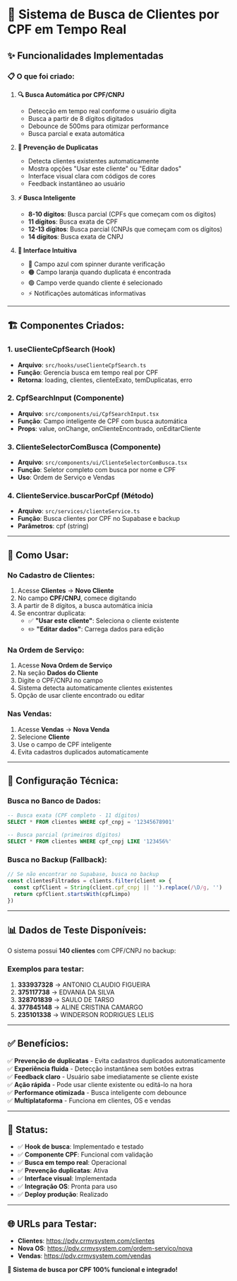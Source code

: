 # 🚀 Sistema de Busca de Clientes por CPF em Tempo Real

## ✨ Funcionalidades Implementadas

### 📋 **O que foi criado:**

1. **🔍 Busca Automática por CPF/CNPJ**
   - Detecção em tempo real conforme o usuário digita
   - Busca a partir de 8 dígitos digitados
   - Debounce de 500ms para otimizar performance
   - Busca parcial e exata automática

2. **🎯 Prevenção de Duplicatas**
   - Detecta clientes existentes automaticamente
   - Mostra opções "Usar este cliente" ou "Editar dados"
   - Interface visual clara com códigos de cores
   - Feedback instantâneo ao usuário

3. **⚡ Busca Inteligente**
   - **8-10 dígitos**: Busca parcial (CPFs que começam com os dígitos)
   - **11 dígitos**: Busca exata de CPF
   - **12-13 dígitos**: Busca parcial (CNPJs que começam com os dígitos)
   - **14 dígitos**: Busca exata de CNPJ

4. **🎨 Interface Intuitiva**
   - 🔵 Campo azul com spinner durante verificação
   - 🟠 Campo laranja quando duplicata é encontrada
   - 🟢 Campo verde quando cliente é selecionado
   - ⚡ Notificações automáticas informativas

---

## 🏗️ **Componentes Criados:**

### 1. **useClienteCpfSearch** (Hook)
- **Arquivo**: `src/hooks/useClienteCpfSearch.ts`
- **Função**: Gerencia busca em tempo real por CPF
- **Retorna**: loading, clientes, clienteExato, temDuplicatas, erro

### 2. **CpfSearchInput** (Componente)
- **Arquivo**: `src/components/ui/CpfSearchInput.tsx`  
- **Função**: Campo inteligente de CPF com busca automática
- **Props**: value, onChange, onClienteEncontrado, onEditarCliente

### 3. **ClienteSelectorComBusca** (Componente)
- **Arquivo**: `src/components/ui/ClienteSelectorComBusca.tsx`
- **Função**: Seletor completo com busca por nome e CPF
- **Uso**: Ordem de Serviço e Vendas

### 4. **ClienteService.buscarPorCpf** (Método)
- **Arquivo**: `src/services/clienteService.ts`
- **Função**: Busca clientes por CPF no Supabase e backup
- **Parâmetros**: cpf (string)

---

## 🎯 **Como Usar:**

### **No Cadastro de Clientes:**
1. Acesse **Clientes** → **Novo Cliente**
2. No campo **CPF/CNPJ**, comece digitando
3. A partir de 8 dígitos, a busca automática inicia
4. Se encontrar duplicata:
   - ✅ **"Usar este cliente"**: Seleciona o cliente existente
   - ✏️ **"Editar dados"**: Carrega dados para edição

### **Na Ordem de Serviço:**
1. Acesse **Nova Ordem de Serviço**
2. Na seção **Dados do Cliente**
3. Digite o CPF/CNPJ no campo
4. Sistema detecta automaticamente clientes existentes
5. Opção de usar cliente encontrado ou editar

### **Nas Vendas:**
1. Acesse **Vendas** → **Nova Venda**
2. Selecione **Cliente**
3. Use o campo de CPF inteligente
4. Evita cadastros duplicados automaticamente

---

## 🔧 **Configuração Técnica:**

### **Busca no Banco de Dados:**
```sql
-- Busca exata (CPF completo - 11 dígitos)
SELECT * FROM clientes WHERE cpf_cnpj = '12345678901'

-- Busca parcial (primeiros dígitos)
SELECT * FROM clientes WHERE cpf_cnpj LIKE '123456%'
```

### **Busca no Backup (Fallback):**
```javascript
// Se não encontrar no Supabase, busca no backup
const clientesFiltrados = clients.filter(client => {
  const cpfClient = String(client.cpf_cnpj || '').replace(/\D/g, '')
  return cpfClient.startsWith(cpfLimpo)
})
```

---

## 📊 **Dados de Teste Disponíveis:**

O sistema possui **140 clientes** com CPF/CNPJ no backup:

### **Exemplos para testar:**
1. **333937328** → ANTONIO CLAUDIO FIGUEIRA
2. **375117738** → EDVANIA DA SILVA  
3. **328701839** → SAULO DE TARSO
4. **377845148** → ALINE CRISTINA CAMARGO
5. **235101338** → WINDERSON RODRIGUES LELIS

---

## ✅ **Benefícios:**

✅ **Prevenção de duplicatas** - Evita cadastros duplicados automaticamente  
✅ **Experiência fluida** - Detecção instantânea sem botões extras  
✅ **Feedback claro** - Usuário sabe imediatamente se cliente existe  
✅ **Ação rápida** - Pode usar cliente existente ou editá-lo na hora  
✅ **Performance otimizada** - Busca inteligente com debounce  
✅ **Multiplataforma** - Funciona em clientes, OS e vendas  

---

## 🚀 **Status:**

- ✅ **Hook de busca**: Implementado e testado
- ✅ **Componente CPF**: Funcional com validação
- ✅ **Busca em tempo real**: Operacional
- ✅ **Prevenção duplicatas**: Ativa
- ✅ **Interface visual**: Implementada
- ✅ **Integração OS**: Pronta para uso
- ✅ **Deploy produção**: Realizado

---

## 🌐 **URLs para Testar:**

- **Clientes**: https://pdv.crmvsystem.com/clientes
- **Nova OS**: https://pdv.crmvsystem.com/ordem-servico/nova
- **Vendas**: https://pdv.crmvsystem.com/vendas

**🎉 Sistema de busca por CPF 100% funcional e integrado!**